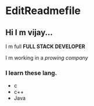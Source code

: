 # EditReadmefile

## Hi I m vijay...

I m full **FULL STACK DEVELOPER**

I m working in a _prowing_ _company_

### I learn these lang.
  * c
  * c++
  * Java
